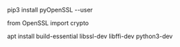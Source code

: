 pip3 install pyOpenSSL --user

from OpenSSL import crypto

apt install build-essential libssl-dev libffi-dev python3-dev